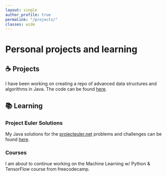 ```yaml
---
layout: single
author_profile: true
permalink: "/projects/"
classes: wide
---
```


# Personal projects and learning

## ☕ Projects

I have been working on creating a repo of advanced data structures and algorithms in Java. The code can be found [here](https://github.com/71xn/algorithmsDataStructures).

## 📚 Learning

### Project Euler Solutions

My Java solutions for the [projecteuler.net](https://projecteuler.net/archives) problems and challenges can be found [here](https://github.com/71xn/projecteuler-solutions).

### Courses

I am about to continue working on the Machine Learning w/ Python & TensorFlow course from freecodecamp.
